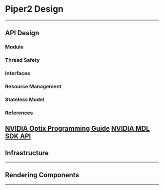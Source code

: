 # Piper2 Design
---
## API Design
### Module
### Thread Safety
### Interfaces
### Resource Management
### Stateless Model
### References
[NVIDIA Optix Programming Guide](https://raytracing-docs.nvidia.com/optix7/guide/index.html#implementation_principles#implementation-principles)
[NVIDIA MDL SDK API](https://raytracing-docs.nvidia.com/mdl/api/html/mi_neuray_design.html)
---
## Infrastructure
---
## Rendering Components
---
